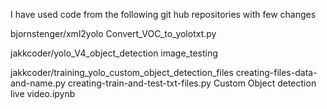 I have used code from the following git hub repositories with few changes 

bjornstenger/xml2yolo
Convert_VOC_to_yolotxt.py  

jakkcoder/yolo_V4_object_detection
image_testing  

jakkcoder/training_yolo_custom_object_detection_files
creating-files-data-and-name.py
creating-train-and-test-txt-files.py
Custom Object detection live video.ipynb
